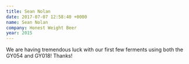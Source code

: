 ```yaml
---
title: Sean Nolan
date: 2017-07-07 12:58:40 +0000
name: Sean Nolan
company: Honest Weight Beer
year: 2015
---
```



We are having tremendous luck with our first few ferments using both the GY054 and GY018! Thanks!